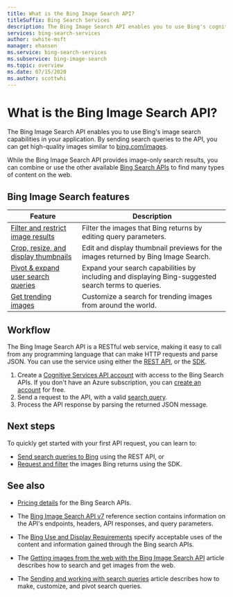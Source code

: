 ```yaml
---
title: What is the Bing Image Search API?
titleSuffix: Bing Search Services
description: The Bing Image Search API enables you to use Bing's cognitive image search capabilities in your application. By sending user search queries with the API, you can get and display relevant and high-quality images similar to Bing Images.
services: bing-search-services
author: swhite-msft
manager: ehansen
ms.service: bing-search-services
ms.subservice: bing-image-search
ms.topic: overview
ms.date: 07/15/2020
ms.author: scottwhi
---
```


# What is the Bing Image Search API?

The Bing Image Search API enables you to use Bing's image search capabilities in your application. By sending search queries to the API, you can get high-quality images similar to [bing.com/images](https://www.bing.com/images).

While the Bing Image Search API provides image-only search results, you can combine or use the other available [Bing Search APIs](../bing-web-search/bing-api-comparison.md) to find many types of content on the web.

## Bing Image Search features

| Feature                                                                                                                                                                                 | Description                                                                                                                                                            |
|-----------------------------------------------------------------------------------------------------------------------------------------------------------------------------------------|------------------------------------------------------------------------------------------------------------------------------------------------------------------------|
| [Filter and restrict image results](how-to/bing-image-search-get-images.md)                       | Filter the images that Bing returns by editing query parameters.                                                                                                       |
| [Crop, resize, and display thumbnails](../bing-web-search/resize-and-crop-thumbnails.md)                                                | Edit and display thumbnail previews for the images returned by Bing Image Search.                                                                                      |
| [Pivot & expand user search queries](how-to/bing-image-search-sending-queries.md)               | Expand your search capabilities by including and displaying Bing-suggested search terms to queries.                                                                    |
| [Get trending images](how-to/trending-images.md)                                                                     | Customize a search for trending images from around the world.                                                                                                          |

## Workflow

The Bing Image Search API is a RESTful web service, making it easy to call from any programming language that can make HTTP requests and parse JSON. You can use the service using either the [REST API](quickstarts/rest/csharp.md), or the [SDK](quickstarts/sdk/image-search-client-library-csharp.md).

1. Create a [Cognitive Services API account](https://docs.microsoft.com/azure/cognitive-services/cognitive-services-apis-create-account) with access to the Bing Search APIs. If you don't have an Azure subscription, you can [create an account](https://azure.microsoft.com/free/cognitive-services/) for free.
2. Send a request to the API, with a valid [search query](how-to/bing-image-search-sending-queries.md).
3. Process the API response by parsing the returned JSON message.

## Next steps

To quickly get started with your first API request, you can learn to:

* [Send search queries to Bing](quickstarts/rest/csharp.md) using the REST API, or
* [Request and filter](quickstarts/sdk/image-search-client-library-csharp.md) the images Bing returns using the SDK.

## See also

* [Pricing details](https://azure.microsoft.com/pricing/details/cognitive-services/search-api/) for the Bing Search APIs. 

* The [Bing Image Search API v7](reference/endpoints.md) reference section contains information on the API's endpoints, headers, API responses, and query parameters.

* The [Bing Use and Display Requirements](../bing-web-search/use-display-requirements.md) specify acceptable uses of the content and information gained through the Bing search APIs.

* The [Getting images from the web with the Bing Image Search API](how-to/bing-image-search-get-images.md) article describes how to search and get images from the web.

* The [Sending and working with search queries](how-to/bing-image-search-sending-queries.md) article describes how to make, customize, and pivot search queries.

